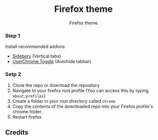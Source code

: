 <div align = "center">
<h1>Firefox theme</h1>
<p>Firefox theme</p>
</div>

### Step 1

Install recommended addons
- [Sidebery](https://addons.mozilla.org/firefox/addon/sidebery/) (Vertical tabs)
- [UserChrome Toggle](https://addons.mozilla.org/firefox/addon/userchrome-toggle/)  (Autohide tabbar)

### Setp 2
1. Clone the repo or download the repository
2. Navigate to your firefox root profile (You can access this by typing `about:profiles`)
3. Create a folder in your root directory called `chrome`
4. Copy the contents of the downloaded repo into your Firefox profile's chrome folder.
5. Restart firefox

## Credits
